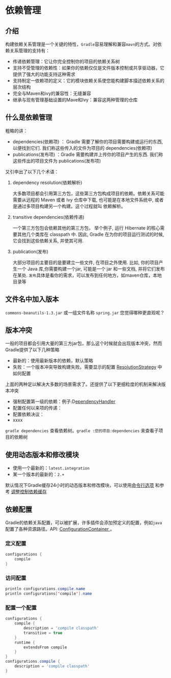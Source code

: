 # 依赖管理

## 介绍
构建依赖关系管理是一个关键的特性，`Gradle`容易理解和兼容`mavn`的方式。对依赖关系管理的支持有：
* 传递依赖管理：它让你完全控制你的项目的依赖关系树
* 支持不受管理的依赖性：如果你的依赖仅仅是文件版本控制或共享驱动器，它提供了强大的功能支持这种需求
* 支持制定一依赖项的定义：它的模块依赖关系使您能构建脚本描述依赖关系的层次结构
* 完全与Maven和ivy的兼容性：无缝兼容
* 继承与现有管理基础设置的Mave和Ivy：兼容这两种管理的仓库

## 什么是依赖管理
粗略的讲：
- dependencies(依赖项) ：
Gradle 需要了解你的项目需要构建或运行的东西, 以便找到它们. 我们称这些传入的文件为项目的 dependencies(依赖项)
- publications(发布项) ：Gradle 需要构建并上传你的项目产生的东西. 我们称这些传出的项目文件为 publications(发布项)

又引申出了以下几个术语：

1. dependency resolution(依赖解析)

    大多数项目都会引用第三方包，这些第三方包构成项目的依赖。依赖关系可能需要从远程的 Maven 或者 Ivy 仓库中下载, 也可能是在本地文件系统中, 或者是通过多项目构建另一个构建。这个过程就叫 依赖解析。
2. transitive dependencies(依赖传递)
    
    一个第三方包包会依赖其他的第三方包， 举个例子, 运行 Hibernate 的核心需要其他几个类库在 classpath 中. 因此, Gradle 在为你的项目运行测试的时候, 它会找到这些依赖关系, 并使其可用. 
3. publication(发布)

    大部分项目的主要目的是要建立一些文件, 在项目之外使用. 比如, 你的项目产生一个 Java 库,你需要构建一个jar, 可能是一个 jar 和一些文档, 并将它们发布在某处.
    `发布`具体是看你的需求，可以发布到任何地方，如maven仓库，本地目录等
## 文件名中加入版本
 `commons-beanutils-1.3.jar` 或一组文件名称 `spring.jar`
您觉得哪种更直观呢？

## 版本冲突
一般的项目都会引用大量的第三方jar包，那么这个时候就会出现版本冲突，然而Gradle提供了以下几种策略

* 最新的：使用最新版本的依赖，默认策略
* 失败：一个版本冲突导致构建失败。需要显示的配置  [ResolutionStrategy](https://docs.gradle.org/current/dsl/org.gradle.api.artifacts.ResolutionStrategy.html?_ga=1.13926064.663550861.1483336010   ) 中如何配置

上面的两种足以解决大多数的场景需求了。还提供了以下更细粒度的机制来解决版本冲突
* 强制配置第一级的依赖：例子:D[ependencyHandler ](https://docs.gradle.org/current/dsl/org.gradle.api.artifacts.dsl.DependencyHandler.html?_ga=1.77181586.663550861.1483336010)
* 配置任何以来项的传递：
* 配置依赖决议：
* xxxx

`gradle dependencies` 查看依赖树。`gradle :您的项目:dependencies` 来查看子项目的依赖树

## 使用动态版本和修改模块
* 使用一个最新的：`latest.integration`
* 某一个版本的最新的：`2.+`

默认情况下Gradle缓存24小时的动态版本和修改模块，可以使用[命令行选项](https://docs.gradle.org/current/userguide/dependency_management.html?_ga=1.114054784.663550861.1483336010#sec:cache_command_line_options) 和参考 [调整控制依赖缓存](https://docs.gradle.org/current/userguide/dependency_management.html?_ga=1.184662830.663550861.1483336010#sec:controlling_caching)

## 依赖配置
Gradle的依赖关系配置，可以被扩展，许多插件会添加预定义的配置，例如`java`配置了各种资源路径。API:  [ConfigurationContainer ](https://docs.gradle.org/current/dsl/org.gradle.api.artifacts.ConfigurationContainer.html?_ga=1.114512384.663550861.1483336010)。

### 定义配置
```groovy
configurations {
    compile
}
```
### 访问配置
```java
println configurations.compile.name
println configurations['compile'].name
```

### 配置一个配置
```groovy
configurations {
    compile {
        description = 'compile classpath'
        transitive = true
    }
    runtime {
        extendsFrom compile
    }
}
configurations.compile {
    description = 'compile classpath'
}
```